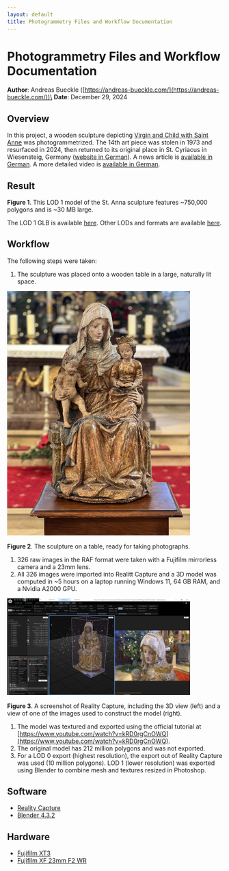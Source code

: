```yaml
---
layout: default
title: Photogrammetry Files and Workflow Documentation
---
```


# Photogrammetry Files and Workflow Documentation
**Author**: Andreas Bueckle ([https://andreas-bueckle.com/](https://andreas-bueckle.com/))\
**Date**: December 29, 2024

## Overview
In this project, a wooden sculpture depicting [Virgin and Child with Saint Anne](https://en.wikipedia.org/wiki/Virgin_and_Child_with_Saint_Anne) was photogrammetrized. The 14th art piece was stolen in 1973 and resurfaced in 2024, then returned to its original place in St. Cyriacus in Wiesensteig, Germany ([website in German](https://www.wiesensteig.de/startseite)). A news article is [available in German](https://www.swr.de/swraktuell/baden-wuerttemberg/stuttgart/wiesensteig-diebstahl-figur-kirche-lka-100.html). A more detailed video is [available in German](https://filstalwelle.de/video/2024-11-26-wiesensteig-gestohle-kirchenfigur-anna-selbdritt-kehrt-nach-51-jahren-in-die-stiftskirche-zurueck).

## Result

<script type="module" src="https://ajax.googleapis.com/ajax/libs/model-viewer/4.0.0/model-viewer.min.js"></script>

<model-viewer 
  src="/models/anna_lod_0.glb" 
  alt="LOD 1 model of the sculpture" 
  auto-rotate 
  camera-controls 
  style="width: 100%; height: 500px;">
</model-viewer>

**Figure 1**. This LOD 1 model of the St. Anna sculpture features ~750,000 polygons and is ~30 MB large.

The LOD 1 GLB is available [here](/models/anna_lod_1.glb). Other LODs and formats are available [here](/models/).

## Workflow
The following steps were taken: 

1. The sculpture was placed onto a wooden table in a large, naturally lit space.    

<img src="images/anna_photo.jpg" alt="Sculpture of St. Anna on table" width="85%">

**Figure 2**. The sculpture on a table, ready for taking photographs.

1. 326 raw images in the RAF format were taken with a Fujifilm mirrorless camera and a 23mm lens. 
2. All 326 images were imported into Realitt Capture and a 3D model was computed in ~5 hours on a laptop running Windows 11, 64 GB RAM, and a Nvidia A2000 GPU.

<img src="images/rc_capture.png" alt="Sculpture of St. Anna on table" width="85%">

**Figure 3**. A screenshot of Reality Capture, including the 3D view (left) and a view of one of the images used to construct the model (right).

1. The model was textured and exported using the official tutorial at [https://www.youtube.com/watch?v=kRD0rgCnOWQ](https://www.youtube.com/watch?v=kRD0rgCnOWQ).
2. The original model has 212 million polygons and was not exported. 
3. For a LOD 0 export (highest resolution), the export out of Reality Capture was used (10 million polygons). LOD 1 (lower resolution) was exported using Blender to combine mesh and textures  resized in Photoshop.   

## Software 
- [Reality Capture](https://www.capturingreality.com/)
- [Blender 4.3.2](https://www.blender.org/)

## Hardware
- [Fujifilm XT3](https://fujifilm-dsc.com/en/manual/x-t3/)
- [Fujifilm XF 23mm F2 WR](https://fujifilm-x.com/global/products/lenses/xf23mmf2-r-wr/)